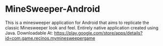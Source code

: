 # MineSweeper-Android

This is a minesweeper application for Android that aims to replicate the classic Minesweeper look and feel. Entirely native application created using Java.
Downloadable At: https://play.google.com/store/apps/details?id=com.game.recinos.myminesweepergame
